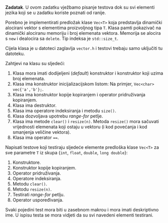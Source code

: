 **Zadatak**. U ovom zadatku vježbamo pisanje testova dok su svi elementi jezika koji se 
u zadatku koriste poznati od ranije. 

Porebno je implementirati predložak klase `Vec<T>` koja predstavlja dinamički 
alocirani vektor s elementima proizvoljnog tipa `T`. 
Klasa pamti pokazivač na dinamički alociranu memoriju i broj elemenata 
vektora. Memorija se alocira s `new` i dealocira sa `delete`. Tip indeksa je `std::size_t`.

Cijela klasa je u datoteci zaglavlja `vector.h` i testovi trebaju samo uključiti tu 
datoteku. 

Zahtjevi na klasu su sljedeći:

1. Klasa mora imati dodijeljeni (_default_) konstruktor i konstruktor koji uzima broj elemenata.  
1. Klasa ima konstruktor inicijalizacijskom listom: Na primjer, `Vec<char> vec{'a','b'};`.
1. Klasa ima konstruktor kopije kopiranjem i operator pridruživanja kopiranjem.
1. Klasa ima destruktor.
1. Klasa  ima operatore indeksiranja i metodu `size()`.
1. Klasa dozvoljava upotrebu _range-for_ petlje.
1. Klasa ima metode `clear()` i `resize(n)`. Metoda `resize()` mora sačuvati vrijednosti elemenata
koji ostaju u vektoru (i kod povećanja i kod smanjenja veličine vektora).
1. Klasa ima operator `==`. 

Napisati testove koji testiraju sljedeće elemente predloška klase `Vec<T>` za sve parametre `T` 
iz skupa {`int`, `float`, `double`, `long double`}:

1. Konstruktore.
1. Konstruktor kopije kopiranjem. 
1. Operator pridruživanja.
1. Operatore indeksiranja.
1. Metodu `clear()`.
1. Metodu `resize(n)`.
1. Testirati _range-for_ petlju. 
1. Operator uspoređivanja.  

Svaki pojedini test mora biti u zasebnom makrou i mora imati deskriptivno ime. 
U ispisu testa se mora vidjeti da su svi navedeni elementi testirani. 
